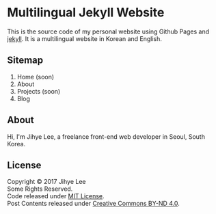 # Multilingual Jekyll Website 
This is the source code of my personal website using Github Pages and [jekyll](http://jekyllrb.com).
It is a multilingual website in Korean and English.

## Sitemap
1. Home (soon)
1. About
1. Projects (soon)
1. Blog

## About
Hi, I'm Jihye Lee, a freelance front-end web developer in Seoul, South Korea.

## License
Copyright © 2017 Jihye Lee  
Some Rights Reserved.  
Code released under [MIT License](./license).  
Post Contents released under [Creative Commons BY-ND 4.0](https://creativecommons.org/licenses/by-nd/4.0/).